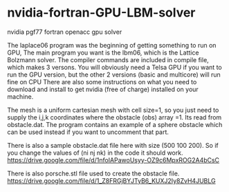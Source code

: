 # nvidia-fortran-GPU-LBM-solver
nvidia pgf77 fortran openacc gpu solver

The laplace06 program was the beginning of getting something to run on GPU,
The main program you want is the lbm06, which is the Lattice Bolzmann solver.
The compiler commands are included in compile file, which makes 3 versons.
You will obviously need a Telsa GPU if you want to run the GPU version,
  but the other 2 versions (basic and multicore) will run fine on CPU
There are also some instructions on what you need to download and install 
to get nvidia (free of charge) installed on your machine. 

The mesh is a uniform cartesian mesh with cell size=1, so you just need 
to supply the i,j,k coordinates where the obstacle (obs) array =1.
Its read from obstacle.dat. The program contains an example of a sphere 
obstacle which can be used instead if you want to uncomment that part.

There is also a sample obstacle.dat file here with size (500 100 200).
So if you change the values of (ni nj nk) in the code it should work.
https://drive.google.com/file/d/1nfoIAPawoUsyy-OZ9c6MpxROG2A4bCsC

There is also porsche.stl file used to create the obstacle file.
https://drive.google.com/file/d/1_Z8FRGjBYJTyB6_KUXJ2Iy8ZvH4JUBLG


